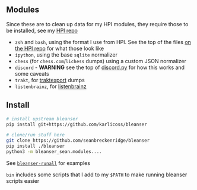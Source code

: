 ## Modules

Since these are to clean up data for my HPI modules, they require those to be installed, see my [HPI repo](https://github.com/seanbreckenridge/HPI#install)

- `zsh` and `bash`, using the format I use from HPI. See the top of the files [on the HPI repo](https://github.com/seanbreckenridge/HPI) for what those look like
- `ipython`, using the base `sqlite` normalizer
- `chess` (for `chess.com`/`lichess` dumps) using a custom JSON normalizer
- `discord` - **WARNING** see the top of [discord.py](src/bleanser_sean/modules/discord.py) for how this works and some caveats
- `trakt`, for [traktexport](https://github.com/seanbreckenridge/traktexport) dumps
- `listenbrainz`, for [listenbrainz](https://github.com/seanbreckenridge/listenbrainz_export)

## Install

```bash
# install upstream bleanser
pip install git+https://github.com/karlicoss/bleanser

# clone/run stuff here
git clone https://github.com/seanbreckenridge/bleanser
pip install ./bleanser
python3 -m bleanser_sean.modules....
```

See [`bleanser-runall`](./bin/bleanser-runall) for examples

`bin` includes some scripts that I add to my `$PATH` to make running bleanser scripts easier
